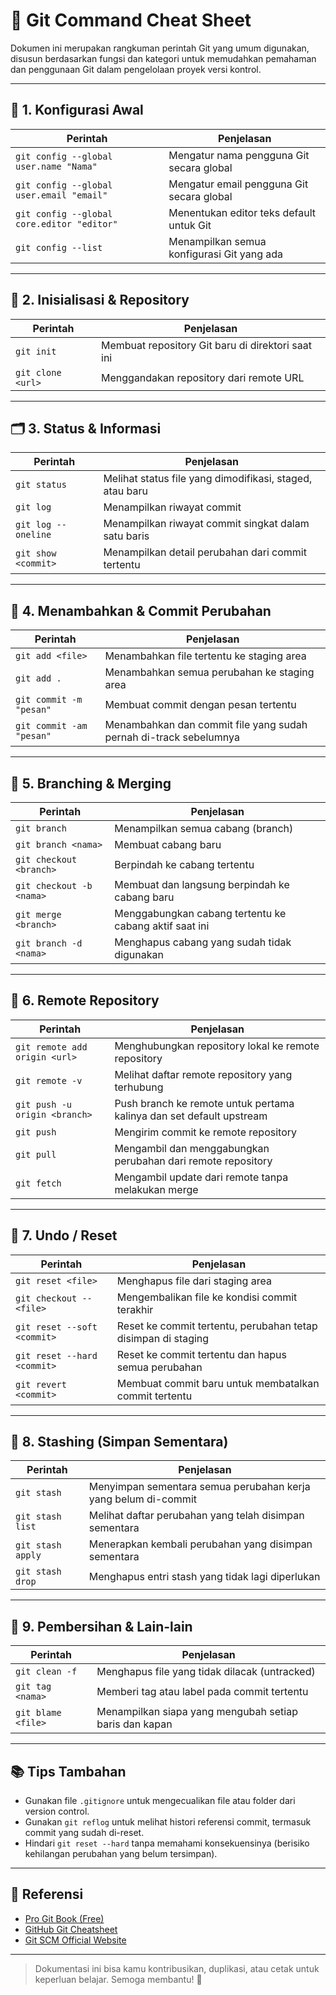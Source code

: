 # 📘 Git Command Cheat Sheet

Dokumen ini merupakan rangkuman perintah Git yang umum digunakan, disusun berdasarkan fungsi dan kategori untuk memudahkan pemahaman dan penggunaan Git dalam pengelolaan proyek versi kontrol.

---

## 📂 1. Konfigurasi Awal

| Perintah                                       | Penjelasan                                           |
|-----------------------------------------------|------------------------------------------------------|
| `git config --global user.name "Nama"`        | Mengatur nama pengguna Git secara global            |
| `git config --global user.email "email"`      | Mengatur email pengguna Git secara global           |
| `git config --global core.editor "editor"`    | Menentukan editor teks default untuk Git            |
| `git config --list`                           | Menampilkan semua konfigurasi Git yang ada          |

---

## 📁 2. Inisialisasi & Repository

| Perintah               | Penjelasan                                                   |
|------------------------|--------------------------------------------------------------|
| `git init`             | Membuat repository Git baru di direktori saat ini            |
| `git clone <url>`      | Menggandakan repository dari remote URL                      |

---

## 🗂️ 3. Status & Informasi

| Perintah                | Penjelasan                                                  |
|-------------------------|-------------------------------------------------------------|
| `git status`            | Melihat status file yang dimodifikasi, staged, atau baru    |
| `git log`               | Menampilkan riwayat commit                                  |
| `git log --oneline`     | Menampilkan riwayat commit singkat dalam satu baris         |
| `git show <commit>`     | Menampilkan detail perubahan dari commit tertentu           |

---

## 🧾 4. Menambahkan & Commit Perubahan

| Perintah                     | Penjelasan                                                       |
|-----------------------------|------------------------------------------------------------------|
| `git add <file>`            | Menambahkan file tertentu ke staging area                        |
| `git add .`                 | Menambahkan semua perubahan ke staging area                      |
| `git commit -m "pesan"`     | Membuat commit dengan pesan tertentu                             |
| `git commit -am "pesan"`    | Menambahkan dan commit file yang sudah pernah di-track sebelumnya|

---

## 🔄 5. Branching & Merging

| Perintah                      | Penjelasan                                                       |
|-------------------------------|------------------------------------------------------------------|
| `git branch`                  | Menampilkan semua cabang (branch)                                |
| `git branch <nama>`           | Membuat cabang baru                                              |
| `git checkout <branch>`       | Berpindah ke cabang tertentu                                     |
| `git checkout -b <nama>`      | Membuat dan langsung berpindah ke cabang baru                    |
| `git merge <branch>`          | Menggabungkan cabang tertentu ke cabang aktif saat ini           |
| `git branch -d <nama>`        | Menghapus cabang yang sudah tidak digunakan                      |

---

## 🔁 6. Remote Repository

| Perintah                                | Penjelasan                                                           |
|-----------------------------------------|----------------------------------------------------------------------|
| `git remote add origin <url>`           | Menghubungkan repository lokal ke remote repository                  |
| `git remote -v`                         | Melihat daftar remote repository yang terhubung                      |
| `git push -u origin <branch>`           | Push branch ke remote untuk pertama kalinya dan set default upstream|
| `git push`                              | Mengirim commit ke remote repository                                 |
| `git pull`                              | Mengambil dan menggabungkan perubahan dari remote repository         |
| `git fetch`                             | Mengambil update dari remote tanpa melakukan merge                   |

---

## 📌 7. Undo / Reset

| Perintah                         | Penjelasan                                                              |
|----------------------------------|-------------------------------------------------------------------------|
| `git reset <file>`              | Menghapus file dari staging area                                        |
| `git checkout -- <file>`        | Mengembalikan file ke kondisi commit terakhir                           |
| `git reset --soft <commit>`     | Reset ke commit tertentu, perubahan tetap disimpan di staging           |
| `git reset --hard <commit>`     | Reset ke commit tertentu dan hapus semua perubahan                      |
| `git revert <commit>`           | Membuat commit baru untuk membatalkan commit tertentu                   |

---

## 🧪 8. Stashing (Simpan Sementara)

| Perintah                    | Penjelasan                                                  |
|-----------------------------|-------------------------------------------------------------|
| `git stash`                | Menyimpan sementara semua perubahan kerja yang belum di-commit |
| `git stash list`           | Melihat daftar perubahan yang telah disimpan sementara       |
| `git stash apply`          | Menerapkan kembali perubahan yang disimpan sementara         |
| `git stash drop`           | Menghapus entri stash yang tidak lagi diperlukan             |

---

## 🧹 9. Pembersihan & Lain-lain

| Perintah                          | Penjelasan                                                 |
|-----------------------------------|------------------------------------------------------------|
| `git clean -f`                   | Menghapus file yang tidak dilacak (untracked)              |
| `git tag <nama>`                | Memberi tag atau label pada commit tertentu                |
| `git blame <file>`              | Menampilkan siapa yang mengubah setiap baris dan kapan     |

---

## 📚 Tips Tambahan

- Gunakan file `.gitignore` untuk mengecualikan file atau folder dari version control.
- Gunakan `git reflog` untuk melihat histori referensi commit, termasuk commit yang sudah di-reset.
- Hindari `git reset --hard` tanpa memahami konsekuensinya (berisiko kehilangan perubahan yang belum tersimpan).

---

## 📎 Referensi

- [Pro Git Book (Free)](https://git-scm.com/book/en/v2)
- [GitHub Git Cheatsheet](https://education.github.com/git-cheat-sheet-education.pdf)
- [Git SCM Official Website](https://git-scm.com)

---

> Dokumentasi ini bisa kamu kontribusikan, duplikasi, atau cetak untuk keperluan belajar. Semoga membantu! 🚀
